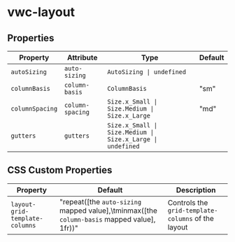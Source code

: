 # vwc-layout

## Properties

| Property        | Attribute        | Type                                             | Default |
|-----------------|------------------|--------------------------------------------------|---------|
| `autoSizing`    | `auto-sizing`    | `AutoSizing \| undefined`                        |         |
| `columnBasis`   | `column-basis`   | `ColumnBasis`                                    | "sm"    |
| `columnSpacing` | `column-spacing` | `Size.x_Small \| Size.Medium \| Size.x_Large`    | "md"    |
| `gutters`       | `gutters`        | `Size.x_Small \| Size.Medium \| Size.x_Large \| undefined` |         |

## CSS Custom Properties

| Property                       | Default                                          | Description                                      |
|--------------------------------|--------------------------------------------------|--------------------------------------------------|
| `layout-grid-template-columns` | "repeat([the `auto-sizing` mapped value],\tminmax([the `column-basis` mapped value], 1fr))" | Controls the `grid-template-columns` of the layout |
